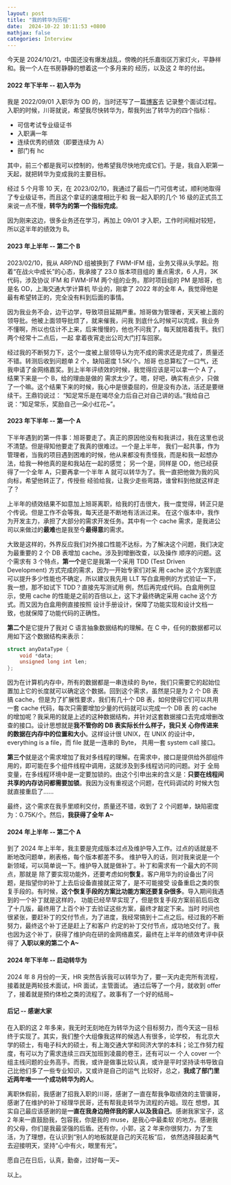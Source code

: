 ```yaml
---
layout: post
title: "我的转华为历程"
date:  2024-10-22 10:11:53 +0800
mathjax: false
categories: Interview
---
```


今天是 2024/10/21，中国还没有爆发战乱，傍晚的托乐嘉街区万家灯火，平静祥和。我一个人在书房静静的想着这一个多月来的
经历，以及这 2 年的付出。

#### 2022 年下半年 -- 初入华为
我是 2022/09/01 入职华为 OD 的，当时还写了一篇[博客](https://guo-sj.github.io/interview/2022/07/10/huawei-od-interview.html)去
记录整个面试过程。入职的时候，川哥就说，希望我尽快转华为，帮我列出了转华为的四个指标：
- 可信考试专业级证书
- 入职满一年
- 连续优秀的绩效（即要连续为 A）
- 部门有 hc

其中，前三个都是我可以控制的，他希望我尽快地完成它们。于是，我自入职第一天起，就把转华为变成我的主要目标。

经过 5 个月零 10 天，在 2023/02/10，我通过了最后一门可信考试，顺利地取得了专业级证书，而且这个拿证的速度相比于和
我一起入职的几个 16 级的正式员工来说一点不慢，**转华为的第一个指标完成**。

因为刚来这边，很多业务还在学习，再加上 09/01 才入职，工作时间相对较短，所以这半年的绩效为 B。

#### 2023 年上半年 -- 第二个 B
2023/02/10，我从 ARP/ND 组被换到了 FWM-IFM 组，业务又得从头学起。抱着“在战火中成长”的心态，我承接了 23.0 版本项目组的
重点需求，6 人月，3K 代码，涉及协议 IFM 和 FWM-IFM 两个组的业务。那时项目组的 PM 是旭哥，也是名 OD，上海交通大学计算机
毕业的，刚拿了 2022 年的全年 A，我觉得他是最有希望转正的，完全没有料到后面的事情。

因为我业务不会，边干边学，导致项目延期严重。旭哥做为管理者，天天被上面的领导批。他被上面领导批烦了，就来催我，问我
到底什么时候可以完成，我业务不懂啊，所以也估计不上来，后来慢慢的，他也不问我了，每天就陪着我干。我们两个经常十二点后，一起
拿着夜宵走出公司大门打车回家。

经过我的不断努力下，这个一度被上层领导认为完不成的需求还是完成了，质量还不错。转测后收到问题单 2 个，缺陷密度 1.5K/个。旭哥
也总算松了一口气，还我申请了金网络嘉奖。到上半年评绩效的时候，我觉得应该是可以拿一个 A 了，结果下来是一个 B，给的理由是做的
需求太少了。嗯，好吧，确实有点少，只做了一个嘛。这个结果下来的时候，我心中是很委屈的，但是没有办法，活还是要继续干。王鼎钧说过：
“知足常乐是在竭尽全力后自己对自己讲的话。”我给自己说：“知足常乐，奖励自己一朵小红花~”。

#### 2023 年下半年 -- 第一个 A
下半年遇到的第一件事：旭哥要走了。真正的原因他没有和我讲过，我在这里也说不清楚。但是得知他要走了我真的很难过。一个是上半年，
我们一起共事，作为管理者，当我的项目遇到困难的时候，他从来都没有责怪我，而是和我一起想办法，给我一种他真的是和我站在一起的感觉；
另一个是，同样是 OD，他已经获得了一个全年 A，只要再拿一个半年 A 就可以转华为了。我一直把他做为我的风向标，希望他转正了，传授些
经验给我，让我少走些弯路，谁曾料到他就这样走了？

上半年的绩效结果不如意加上旭哥离职，给我的打击很大，我一度觉得，转正只是个传说。但是工作不会等我，每天还是不断地有活派过来。
在这个版本中，我作为开发主力，承担了大部分的需求开发任务。其中有一个 cache 需求，是我进公司以来做过的**最难**也是我至今**最得意**的需求。

大致是这样的，外界反应我们对外接口性能不达标，为了解决这个问题，我们决定为最重要的 2 个 DB 表增加 cache。涉及到增删改查，以及操作
顺序的问题。这个需求有 3 个特点，**第一个**是它是我第一个采用 TDD (Test Driven Development) 方式完成的需求，因为一开始专家们对采
用 cache 这个方案到底可以提升多少性能也不确定，所以建议我先用 LLT 写白盒用例的方式验证一下，我一想，那不如试下 TDD？直接先写测试用
例，然后再完成代码。白盒用例显示，使用 cache 的性能是之前的百倍以上，这下才最终确定采用 cache 这个方式。而又因为白盒用例直接按照
设计手册设计，保障了功能实现和设计文档一致，也就保障了功能代码的正确性。

**第二个**是它提升了我对 C 语言抽象数据结构的理解。在 C 中，任何的数据都可以用如下这个数据结构来表示：
```c
struct anyDataType {
    void *data;
    unsigned long int len;
};
```

因为在计算机内存中，所有的数据都是一串连续的 Byte，我们只需要它的起始位置加上它的长度就可以确定这个数据。回到这个需求，虽然是只是为 2 个
 DB 表搞 cache，但是为了扩展性要求，我们有几十个 DB 表，如何使得它们可以共用一套 cache 代码，每次只需要增加少量的代码就可以完成一个 DB 表
的 cache 的增加呢？我采用的就是上述的这种数据结构，并针对这套数据接口去完成增删改查的接口。设计思想就是**我不管你的 DB 表实际长什么样子，我只关
心你传进来的数据在内存中的位置和大小**。这样设计很 UNIX，在 UNIX 的设计中，everything is a file，而 file 就是一连串的 Byte，
共用一套 system call 接口。

**第三个**就是这个需求增加了我对多线程的理解。在需求中，接口是提供给外部组件用的，即可能在多个组件线程中调用，这就涉及到多线程访问的问题。对于
全局变量，在多线程环境中是一定要加锁的。由这个引申出来的含义是：**只要在线程间共享的内存访问都需要加锁**。我因为没有重视这个问题，在代码调试的
时候大包就直接重启了……

最终，这个需求在我手里顺利交付，质量还不错，收到了 2 个问题单，缺陷密度为：0.75K/个。然后，**我获得了全年 A~**


#### 2024 年上半年 -- 第二个 A
到了 2024 年上半年，我主要是完成版本过点及维护导入工作。过点的话就是不断地改问题单，刷表格，每个版本都差不多。
维护导入的话，则对我来说是一个新领域，可以简单说一下。维护导入就是做补丁。补丁和需求有一个最大的不同点，那就是
除了要实现功能外，还要考虑如何**恢复**。客户用华为的设备出了问题，是指望你的补丁上去后设备直接就正常了，是不可能接受
设备重启之类的恢复手段的。有时候，**这个恢复手段的方案比功能方案还要复杂很多**。导入期间我遇到的一个补丁就是这样的，
功能已经早早实现了，但是恢复手段方案前前后后改了十几版，最终用了上百个补丁去验证这些方案，最终才敲定下来。当时
时间也很紧张，要赶补丁的交付节点，为了进度，我经常搞到十二点之后。经过我的不断努力，最终这个补丁还是赶上了和客户
约定的补丁交付节点，成功地交付了。我也因为这个补丁，获得了维护向在研的金网络嘉奖，最终在上半年的绩效考评中获得了
**入职以来的第二个 A~**

#### 2024 年下半年 -- 启动转华为
2024 年 8 月份的一天，HR 突然告诉我可以转华为了，要一天内走完所有流程，接着就是两轮技术面试，HR 面试，主管面试。
通过后等了一个月，就收到 offer 了，接着就是预约体检之类的流程了。故事有了一个好的结局~

#### 后记 -- 感谢大家
在入职的这 2 年多来，我无时无刻地在为转华为这个目标努力，而今天这一目标终于实现了。其实，我们整个大组像我这样的候选人有很多，论学校，
有北京大学的硕士，有电子科大的硕士，有上海交通大学和同济大学的本科；论工作努力程度，有可以为了需求连续三四天加班到凌晨的卷王，还有可以一
个人 cover 一个组主线问题的业务高手。而我，或许是做事比较认真，或许是平时坚持读书导致自己比他们多了一些专业知识，又或许是自己的运气
比较好，总之，**我成了部门里近两年唯一一个成功转华为的人**。

离职休假前，我感谢了招我入职的川哥，感谢了一直在帮我争取绩效的主管骥哥，感谢了在维护的补丁经理华民哥，还有帮我走转华为流程的卉姐。现在
想想，其实自己最应该感谢的是**一直在我身边陪伴我的家人以及我自己**。感谢我家宝子，这 2 年来一直鼓励我，包容我，你是我的 muse，是我心中最柔软
的地方。感谢我的父母，你们是我最坚强的后盾。还有你，小郭，这 2 年来你很努力，为了生活，为了理想，在认识到“别人的地板就是自己的天花板”后，
依然选择鼓起勇气去迎接明天，坚持“心中有火，眼里有光”。

愿自己在日后，认真，勤奋，过好每一天~

以上。
